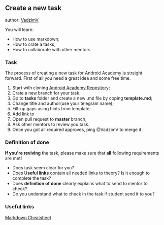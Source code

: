 ## Create a new task
author: [VadzimV](http://t.me/VadzimV)

You will learn:
* How to use markdown;
* How to crate a tasks;
* How to collaborate with other mentors.

### Task

The process of creating a new task for Android Academy is straight forward.
First of all you need a great idea and some free time.
1. Start with cloning [Android Academy Repository](https://github.com/Android-Academy-Global/Android-Academy-Global.github.io);
2. Crate a new branch for your task.
2. Go to **tasks** folder and create a new .md file by coping **template.md**;
3. Change title and author(use your telegram name);
4. Fill-up gaps using hints from template;
4. Add link to 
5. Open pull request to **master** branch;
6. Ask other mentors to review you task.
7. Once you got all required approves, ping @VadzimV to merge it.

### Definition of done

**If you're reviving** the task, please make sure that **all** following requirements are met!

* Does task seem clear for you?
* Does **Useful links** contain all needed links to theory? Is it enough to complete the task?
* Does **definition of done** clearly explains what to send to mentor to check?
* Do you understand what to check in the task if student send it to you?

### Useful links

[Markdown Cheatsheet](https://github.com/adam-p/markdown-here/wiki/Markdown-Cheatsheet)